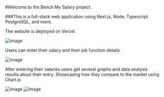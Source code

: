 #Welcome to the Bench My Salary project.

###This is a full-stack web application using Next.js, Node, Typescript PostgreSQL, and more.

The website is deployed on Vercel.

![image](https://github.com/user-attachments/assets/731f3a6d-e2e5-4e44-9a2d-07ece9793b27)

Users can enter their salary and their job function details

![image](https://github.com/user-attachments/assets/a32fa2d6-fa15-48ed-b30a-858ab30c6ae5)

After entering their salaries users get several graphs and data analysis results about their entry.
Showcasing how they compare to the market using Chart.js

![image](https://github.com/user-attachments/assets/44bc2b3f-1d51-4733-a1e9-a5aef4ea7f0e)
![image](https://github.com/user-attachments/assets/1ad32005-ba38-43ac-ac6d-d9df00cccbd8)
